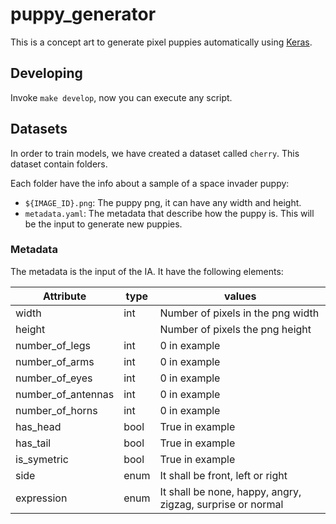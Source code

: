 # puppy_generator

This is a concept art to generate pixel puppies automatically using [Keras](https://keras.io).

## Developing

Invoke `make develop`, now you can execute any script.

## Datasets

In order to train models, we have created a dataset called `cherry`. This dataset contain folders. 

Each folder have the info about a sample of a space invader puppy:

* `${IMAGE_ID}.png`: The puppy png, it can have any width and height.
* `metadata.yaml`: The metadata that describe how the puppy is. This will be the input to generate new puppies.

### Metadata

The metadata is the input of the IA. It have the following elements:

| Attribute          | type | values                                     |
|--------------------|------|--------------------------------------------|
| width              | int  | Number of pixels in the png width          |
| height             |      | Number of pixels the png height            |
| number_of_legs     | int  | 0 in example                               |
| number_of_arms     | int  | 0 in example                               |
| number_of_eyes     | int  | 0 in example                               |
| number_of_antennas | int  | 0 in example                               |
| number_of_horns    | int  | 0  in example                              |
| has_head           | bool | True in example                            |
| has_tail           | bool | True in example                            |
| is_symetric        | bool | True in example                            |
| side               | enum | It shall be front, left or right           |
| expression         | enum | It shall be none, happy, angry, zigzag, surprise or normal |
